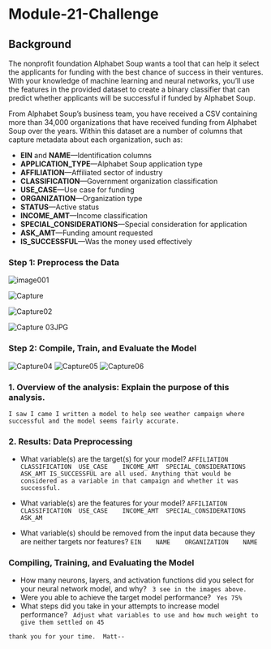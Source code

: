# Module-21-Challenge

## Background

The nonprofit foundation Alphabet Soup wants a tool that can help it select the applicants for funding with the best chance of success in their ventures. With your knowledge of machine learning and neural networks, you’ll use the features in the provided dataset to create a binary classifier that can predict whether applicants will be successful if funded by Alphabet Soup.

From Alphabet Soup’s business team, you have received a CSV containing more than 34,000 organizations that have received funding from Alphabet Soup over the years. Within this dataset are a number of columns that capture metadata about each organization, such as:

* **EIN** and **NAME**—Identification columns
* **APPLICATION_TYPE**—Alphabet Soup application type
* **AFFILIATION**—Affiliated sector of industry
* **CLASSIFICATION**—Government organization classification
* **USE_CASE**—Use case for funding
* **ORGANIZATION**—Organization type
* **STATUS**—Active status
* **INCOME_AMT**—Income classification
* **SPECIAL_CONSIDERATIONS**—Special consideration for application
* **ASK_AMT**—Funding amount requested
* **IS_SUCCESSFUL**—Was the money used effectively


### Step 1: Preprocess the Data
![image001](https://user-images.githubusercontent.com/30300016/201495591-fcd7e05c-92d3-42fa-90c3-7c6309970c23.JPG)

![Capture](https://user-images.githubusercontent.com/30300016/201495593-0427054c-aa9d-4a86-9dc2-27d6d7eda012.JPG)

![Capture02](https://user-images.githubusercontent.com/30300016/201495614-b3f9edf1-152d-46ef-bcd4-604999277f73.JPG)

![Capture 03JPG](https://user-images.githubusercontent.com/30300016/201495618-f33192c8-06f5-4274-8cff-4505c088ff7c.JPG)

### Step 2: Compile, Train, and Evaluate the Model

![Capture04](https://user-images.githubusercontent.com/30300016/201495625-c0fd3a3d-90d0-4f44-a6b2-06233c7688a4.JPG)
![Capture05](https://user-images.githubusercontent.com/30300016/201495629-c3675a01-52c8-401d-bd50-714432ebf1b9.JPG)
![Capture06](https://user-images.githubusercontent.com/30300016/201495637-c0964640-7ac5-41dc-99bc-96c2fcb20525.JPG)

### 1. **Overview** of the analysis: Explain the purpose of this analysis.
   `I saw I came I written a model to help see weather campaign where successful and the model seems fairly accurate.`
### 2. **Results**: Data Preprocessing

* What variable(s) are the target(s) for your model?
    `AFFILIATION	CLASSIFICATION	USE_CASE	INCOME_AMT	SPECIAL_CONSIDERATIONS	ASK_AMT	IS_SUCCESSFUL are all used. Anything that would be considered as a variable in that campaign and whether it was successful.`
   
* What variable(s) are the features for your model?
    `AFFILIATION	CLASSIFICATION	USE_CASE	INCOME_AMT	SPECIAL_CONSIDERATIONS	ASK_AM`
    
* What variable(s) should be removed from the input data because they are neither targets nor features?
    `EIN	NAME	ORGANIZATION	NAME`

### Compiling, Training, and Evaluating the Model

*  How many neurons, layers, and activation functions did you select for your neural network model, and why?
 ` 3 see in the images above.`
*  Were you able to achieve the target model performance?
  ` Yes 75%`
*  What steps did you take in your attempts to increase model performance?
   `  Adjust what variables to use and how much weight to give them settled on 45 `

`thank you for your time. 
Matt-- `
